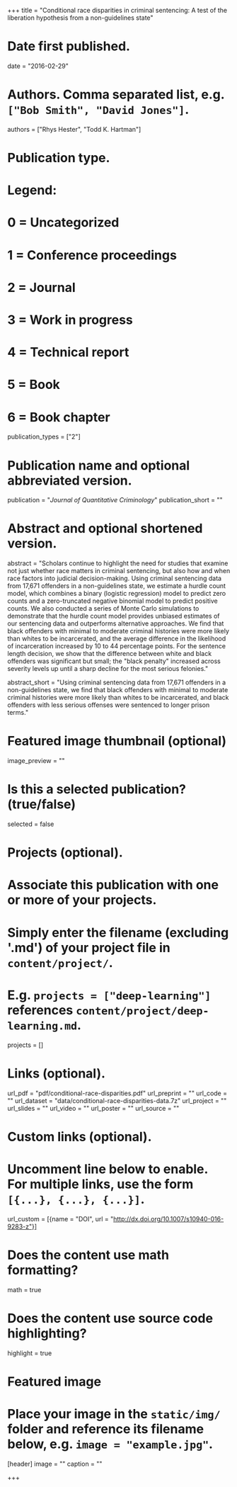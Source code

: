 +++
title = "Conditional race disparities in criminal sentencing: A test of the liberation hypothesis from a non-guidelines state"

# Date first published.
date = "2016-02-29"

# Authors. Comma separated list, e.g. `["Bob Smith", "David Jones"]`.
authors = ["Rhys Hester", "Todd K. Hartman"]

# Publication type.
# Legend:
# 0 = Uncategorized
# 1 = Conference proceedings
# 2 = Journal
# 3 = Work in progress
# 4 = Technical report
# 5 = Book
# 6 = Book chapter
publication_types = ["2"]

# Publication name and optional abbreviated version.
publication = "*Journal of Quantitative Criminology*"
publication_short = ""

# Abstract and optional shortened version.
abstract = "Scholars continue to highlight the need for studies that examine not just whether 
race matters in criminal sentencing, but also how and when race factors into judicial decision-making. 
Using criminal sentencing data from 17,671 offenders in a non-guidelines state, we estimate a hurdle count model, 
which combines a binary (logistic regression) model to predict zero counts and a zero-truncated negative 
binomial model to predict positive counts. We also conducted a series of Monte Carlo simulations to 
demonstrate that the hurdle count model provides unbiased estimates of our sentencing data and outperforms alternative approaches. 
We find that black offenders with minimal to moderate criminal histories were more likely than whites to be incarcerated, 
and the average difference in the likelihood of incarceration increased by 10 to 44 percentage points. 
For the sentence length decision, we show that the difference between white and black offenders was 
significant but small; the "black penalty" increased across severity levels up until a sharp decline for the most serious felonies."

abstract_short = "Using criminal sentencing data from 17,671 offenders in a non-guidelines state, 
we find that black offenders with minimal to moderate criminal histories were more likely than whites to be incarcerated, 
and black offenders with less serious offenses were sentenced to longer prison terms."

# Featured image thumbnail (optional)
image_preview = ""

# Is this a selected publication? (true/false)
selected = false

# Projects (optional).
#   Associate this publication with one or more of your projects.
#   Simply enter the filename (excluding '.md') of your project file in `content/project/`.
#   E.g. `projects = ["deep-learning"]` references `content/project/deep-learning.md`.
projects = []

# Links (optional).
url_pdf = "pdf/conditional-race-disparities.pdf"
url_preprint = ""
url_code = ""
url_dataset = "data/conditional-race-disparities-data.7z"
url_project = ""
url_slides = ""
url_video = ""
url_poster = ""
url_source = ""

# Custom links (optional).
#   Uncomment line below to enable. For multiple links, use the form `[{...}, {...}, {...}]`.
url_custom = [{name = "DOI", url = "http://dx.doi.org/10.1007/s10940-016-9283-z"}]

# Does the content use math formatting?
math = true

# Does the content use source code highlighting?
highlight = true

# Featured image
# Place your image in the `static/img/` folder and reference its filename below, e.g. `image = "example.jpg"`.
[header]
image = ""
caption = ""

+++
